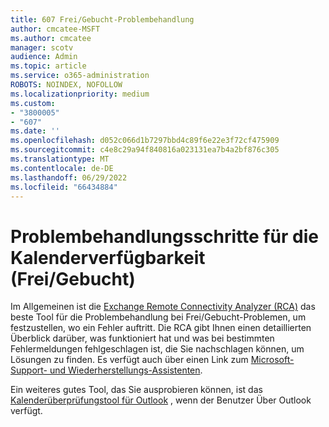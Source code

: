 ```yaml
---
title: 607 Frei/Gebucht-Problembehandlung
author: cmcatee-MSFT
ms.author: cmcatee
manager: scotv
audience: Admin
ms.topic: article
ms.service: o365-administration
ROBOTS: NOINDEX, NOFOLLOW
ms.localizationpriority: medium
ms.custom:
- "3800005"
- "607"
ms.date: ''
ms.openlocfilehash: d052c066d1b7297bbd4c89f6e22e3f72cf475909
ms.sourcegitcommit: c4e8c29a94f840816a023131ea7b4a2bf876c305
ms.translationtype: MT
ms.contentlocale: de-DE
ms.lasthandoff: 06/29/2022
ms.locfileid: "66434884"
---
```

# <a name="troubleshooting-steps-for-calendar-availability-freebusy"></a>Problembehandlungsschritte für die Kalenderverfügbarkeit (Frei/Gebucht)

Im Allgemeinen ist die [Exchange Remote Connectivity Analyzer (RCA)](https://testconnectivity.microsoft.com/tests/FreeBusy/input) das beste Tool für die Problembehandlung bei Frei/Gebucht-Problemen, um festzustellen, wo ein Fehler auftritt. Die RCA gibt Ihnen einen detaillierten Überblick darüber, was funktioniert hat und was bei bestimmten Fehlermeldungen fehlgeschlagen ist, die Sie nachschlagen können, um Lösungen zu finden. Es verfügt auch über einen Link zum [Microsoft-Support- und Wiederherstellungs-Assistenten](https://diagnostics.office.com/).

Ein weiteres gutes Tool, das Sie ausprobieren können, ist das [Kalenderüberprüfungstool für Outlook](https://www.microsoft.com/download/details.aspx?id=28786) , wenn der Benutzer Über Outlook verfügt.
